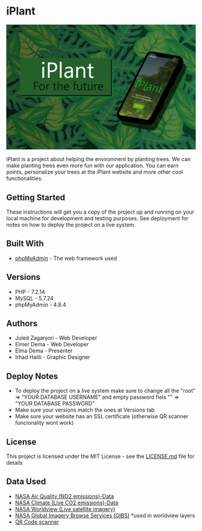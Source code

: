 # iPlant
![intro.jpg not loaded](https://github.com/0Shark/iplant/blob/main/imgs/intro.jpg?raw=true)

iPlant is a project about helping the environment by planting trees. We can make planting trees even more fun with our application. You can earn points, personalize your trees at the iPlant website and more other cool functionalities. 

## Getting Started

These instructions will get you a copy of the project up and running on your local machine for development and testing purposes. See deployment for notes on how to deploy the project on a live system.

## Built With

* [phpMyAdmin](https://www.phpmyadmin.net/) - The web framework used

## Versions

* PHP - 7.2.14
* MySQL - 5.7.24
* phpMyAdmin - 4.8.4

## Authors

* Juled Zaganjori - Web Developer 
* Elmer Dema - Web Developer
* Elma Dema - Presenter
* Irhad Halili - Graphic Designer

## Deploy Notes

* To deploy the project on a live system make sure to change all the "root" => "YOUR DATABASE USERNAME" and empty password fiels "" => "YOUR DATABASE PASSWORD"
* Make sure your versions match the ones at Versions tab
* Make sure your website has an SSL certificate (otherwise QR scanner funcionality wont work)

## License

This project is licensed under the MIT License - see the [LICENSE.md](LICENSE.md) file for details

## Data Used

* [NASA Air Quality (NO2 emissions)-Data](https://airquality.gsfc.nasa.gov/)
* [NASA Climate (Live CO2 emissions)-Data](https://climate.nasa.gov/)
* [NASA Worldview (Live satellite imagery)](https://worldview.earthdata.nasa.gov/)
* [NASA Global Imagery Browse Services (GIBS)](https://wiki.earthdata.nasa.gov/display/GIBS/GIBS+Available+Imagery+Products#expand-CarbonDioxide4Products) *used in worldview layers
* [QR Code scanner](https://github.com/schmich/instascan)

